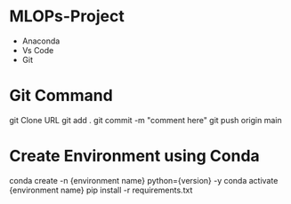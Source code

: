 # MLOPs-Project

- Anaconda
- Vs Code
- Git

# Git Command
git Clone URL
git add .
git commit -m "comment here"
git push origin main

# Create Environment using Conda
conda create -n {environment name} python={version} -y
conda activate {environment name}
pip install -r requirements.txt
